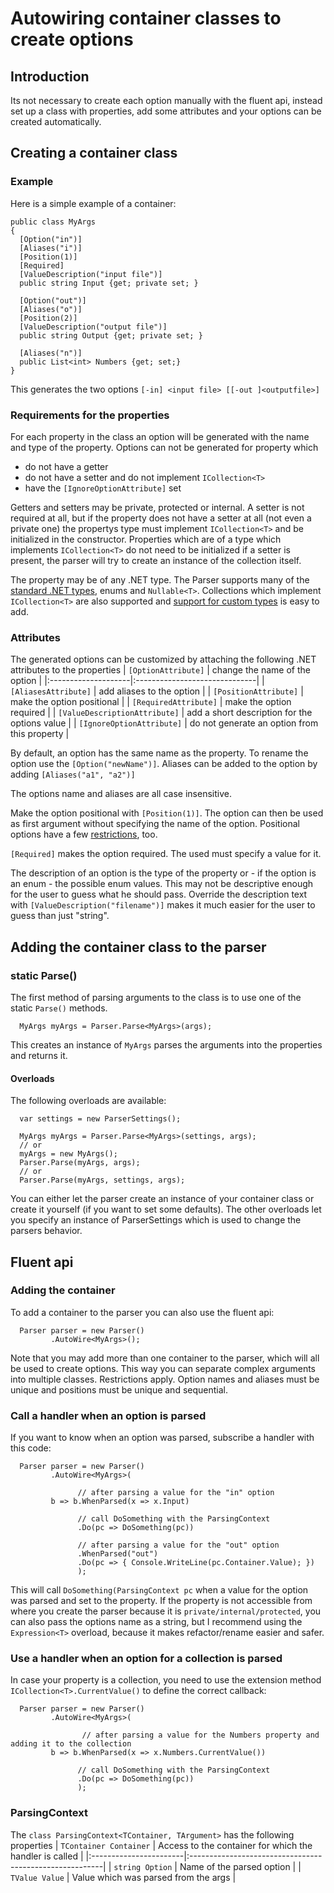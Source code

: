 # Autowiring container classes to create options #
## Introduction ##
Its not necessary to create each option manually with the fluent api, instead set up a class with properties, add some attributes and your options can be created automatically.

## Creating a container class ##
### Example ###
Here is a simple example of a container:
```
public class MyArgs
{
  [Option("in")]
  [Aliases("i")]
  [Position(1)]
  [Required]
  [ValueDescription("input file")]
  public string Input {get; private set; }
  
  [Option("out")]
  [Aliases("o")]
  [Position(2)]
  [ValueDescription("output file")]
  public string Output {get; private set; }
  
  [Aliases("n")]
  public List<int> Numbers {get; set;}
}
```

This generates the two options
`[-in] <input file> [[-out ]<outputfile>]`

### Requirements for the properties ###
For each property in the class an option will be generated with the name and type of the property. Options can not be generated for property which
  * do not have a getter
  * do not have a setter and do not implement `ICollection<T>`
  * have the `[IgnoreOptionAttribute]` set

Getters and setters may be private, protected or internal. A setter is not required at all, but if the property does not have a setter at all (not even a private one) the propertys type must implement `ICollection<T>` and be initialized in the constructor. Properties which are of a type which implements `ICollection<T>` do not need to be initialized if a setter is present, the parser will try to create an instance of the collection itself.

The property may be of any .NET type. The Parser supports many of the [standard .NET types](SupportedTypes.md), enums and `Nullable<T>`. Collections which implement `ICollection<T>` are also supported and [support for custom types](SupportedTypes#Custom_types.md) is easy to add.

### Attributes ###
The generated options can be customized by attaching the following .NET attributes to the properties
| `[OptionAttribute]` | change the name of the option |
|:--------------------|:------------------------------|
| `[AliasesAttribute]` | add aliases to the option |
| `[PositionAttribute]` | make the option positional |
| `[RequiredAttribute]` | make the option required |
| `[ValueDescriptionAttribute]` | add a short description for the options value |
| `[IgnoreOptionAttribute]` | do not generate an option from this property |

By default, an option has the same name as the property. To rename the option use the `[Option("newName")]`.
Aliases can be added to the option by adding `[Aliases("a1", "a2")]`

The options name and aliases are all case insensitive.

Make the option positional with `[Position(1)]`. The option can then be used as first argument without specifying the name of the option. Positional options have a few [restrictions](PositionalOptions.md), too.

`[Required]` makes the option required. The used must specify a value for it.

The description of an option is the type of the property or - if the option is an enum - the possible enum values. This may not be descriptive enough for the user to guess what he should pass. Override the description text with `[ValueDescription("filename")]` makes it much easier for the user to guess than just "string".

## Adding the container class to the parser ##
### static Parse() ###
The first method of parsing arguments to the class is to use one of the static `Parse()` methods.
```
  MyArgs myArgs = Parser.Parse<MyArgs>(args);
```
This creates an instance of `MyArgs` parses the arguments into the properties and returns it.

#### Overloads ####
The following overloads are available:
```
  var settings = new ParserSettings();
  
  MyArgs myArgs = Parser.Parse<MyArgs>(settings, args);
  // or
  myArgs = new MyArgs();
  Parser.Parse(myArgs, args);
  // or
  Parser.Parse(myArgs, settings, args);
```

You can either let the parser create an instance of your container class or create it yourself (if you want to set some defaults).
The other overloads let you specify an instance of ParserSettings which is used to change the parsers behavior.

## Fluent api ##
### Adding the container ###
To add a container to the parser you can also use the fluent api:
```
  Parser parser = new Parser()
         .AutoWire<MyArgs>();
```

Note that you may add more than one container to the parser, which will all be used to create options. This way you can separate complex arguments into multiple classes. Restrictions apply. Option names and aliases must be unique and positions must be unique and sequential.

### Call a handler when an option is parsed ###
If you want to know when an option was parsed, subscribe a handler with this code:
```
  Parser parser = new Parser()
         .AutoWire<MyArgs>(

               // after parsing a value for the "in" option
         b => b.WhenParsed(x => x.Input)  

               // call DoSomething with the ParsingContext
               .Do(pc => DoSomething(pc)) 

               // after parsing a value for the "out" option
               .WhenParsed("out")
               .Do(pc => { Console.WriteLine(pc.Container.Value); })
               );
```

This will call `DoSomething(ParsingContext pc` when a value for the option was parsed and set to the property. If the property is not accessible from where you create the parser because it is `private/internal/protected`, you can also pass the options name as a string, but I recommend using the `Expression<T>` overload, because it makes refactor/rename easier and safer.

### Use a handler when an option for a collection is parsed ###
In case your property is a collection, you need to use the extension method `ICollection<T>.CurrentValue()` to define the correct callback:
```
  Parser parser = new Parser()
         .AutoWire<MyArgs>(

                // after parsing a value for the Numbers property and adding it to the collection
         b => b.WhenParsed(x => x.Numbers.CurrentValue()) 
               
               // call DoSomething with the ParsingContext
               .Do(pc => DoSomething(pc))
               );
```

### ParsingContext ###
The `class ParsingContext<TContainer, TArgument>` has the following properties
| `TContainer Container` | Access to the container for which the handler is called |
|:-----------------------|:--------------------------------------------------------|
| `string Option` | Name of the parsed option |
| `TValue Value` | Value which was parsed from the args |